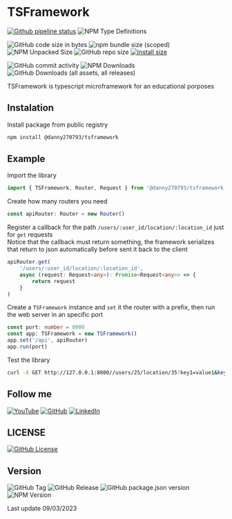# TSFramework

[![Github pipeline status](https://github.com/danny270793/TSFramework/actions/workflows/releaser.yaml/badge.svg)](https://github.com/danny270793/TSFramework/actions/workflows/release.yaml)
![NPM Type Definitions](https://img.shields.io/npm/types/%40danny270793%2Ftsframework)

![GitHub code size in bytes](https://img.shields.io/github/languages/code-size/danny270793/TSFramework)
![npm bundle size (scoped)](https://img.shields.io/bundlephobia/min/%40danny270793/tsframework)
![NPM Unpacked Size](https://img.shields.io/npm/unpacked-size/%40danny270793%2Ftsframework)
![GitHub repo size](https://img.shields.io/github/repo-size/danny270793/tsframework)
[![install size](https://packagephobia.com/badge?p=@danny270793/tsframework)](https://packagephobia.com/result?p=@danny270793/tsframework)

![GitHub commit activity](https://img.shields.io/github/commit-activity/m/danny270793/TSFramework)
![NPM Downloads](https://img.shields.io/npm/dy/%40danny270793%2Ftsframework)
![GitHub Downloads (all assets, all releases)](https://img.shields.io/github/downloads/danny270793/TSFramework/total)

TSFramework is typescript microframework for an educational porposes

## Instalation

Install package from public registry

```bash
npm install @danny270793/tsframework
```

## Example

Import the library

```ts
import { TSFramework, Router, Request } from '@danny270793/tsframework'
```

Create how many routers you need

```ts
const apiRouter: Router = new Router()
```

Register a callback for the path `/users/:user_id/location/:location_id` just for `get` requests<br>
Notice that the callback must return something, the framework serializes that return to json automatically before sent it back to the client

```ts
apiRouter.get(
    '/users/:user_id/location/:location_id',
    async (request: Request<any>): Promise<Request<any>> => {
        return request
    }
)
```

Create a `TSFramework` instance and `set` it the router with a prefix, then run the web server in an specific port

```ts
const port: number = 8000
const app: TSFramework = new TSFramework()
app.set('/api', apiRouter)
app.run(port)
```

Test the library

```bash
curl -X GET http://127.0.0.1:8000//users/25/location/35?key1=value1&key2=value2
```

## Follow me

[![YouTube](https://img.shields.io/badge/YouTube-%23FF0000.svg?style=for-the-badge&logo=YouTube&logoColor=white)](https://www.youtube.com/channel/UC5MAQWU2s2VESTXaUo-ysgg)
[![GitHub](https://img.shields.io/badge/github-%23121011.svg?style=for-the-badge&logo=github&logoColor=white)](https://www.github.com/danny270793/)
[![LinkedIn](https://img.shields.io/badge/linkedin-%230077B5.svg?style=for-the-badge&logo=linkedin&logoColor=white)](https://www.linkedin.com/in/danny270793)

## LICENSE

[![GitHub License](https://img.shields.io/github/license/danny270793/TSFramework)](license.md)

## Version

![GitHub Tag](https://img.shields.io/github/v/tag/danny270793/TSFramework)
![GitHub Release](https://img.shields.io/github/v/release/danny270793/tsframework)
![GitHub package.json version](https://img.shields.io/github/package-json/v/danny270793/tsframework)
![NPM Version](https://img.shields.io/npm/v/%40danny270793%2Ftsframework)

Last update 09/03/2023
